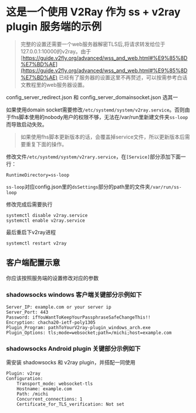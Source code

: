 # 这是一个使用 V2Ray 作为 ss + v2ray plugin 服务端的示例

> 完整的设置还需要一个web服务器解密TLS后,将请求转发给位于127.0.0.1:10000的v2ray。由于 [https://guide.v2fly.org/advanced/wss_and_web.html#%E9%85%8D%E7%BD%AE](https://guide.v2fly.org/advanced/wss_and_web.html#%E9%85%8D%E7%BD%AE) 已经有了服务器的设置这里不再赘述，可以按需参考白话文教程里的web服务器设置。

config_server_redirect.json 和 config_server_domainsocket.json 选其一

如果使用domain socket需要修改`/etc/systemd/system/v2ray.service`。否则由于fhs脚本使用的nobody用户的权限不够，无法在/var/run里新建文件夹`ss-loop`而导致启动失败。
> 如果使用fhs脚本更新版本的话，会覆盖掉service文件，所以更新版本后需要重复下面的操作。

修改文件`/etc/systemd/system/v2rary.service`，在`[Service]`部分添加下面一行：

```properties
RuntimeDirectory=ss-loop 
```

`ss-loop`对应config.json里的`dsSettings`部分的path里的文件夹`/var/run/ss-loop`

修改完成后需要执行

```shell
systemctl disable v2ray.service
systemctl enable v2ray.service
```

最后重启下v2ray进程

```shell
systemctl restart v2ray
```

## 客户端配置示意

你应该按照服务端的设置修改对应的参数

### shadowsocks windows 客户端关键部分示例如下

```properties
Server_IP: example.com or your server ip
Server_Port: 443
Password: ifYouWantToKeepYourPassphraseSafeChangeThis!!
Encryption: chacha20-ietf-poly1305
Plugin_Program: pathToYourV2ray-plugin_windows_arch.exe
Plugin_Options: tls;mode=websocket;path=/michi;host=example.com
```

### shadowsocks Android plugin 关键部分示例如下

需安装 shadowsocks 和 v2ray plugin，并搭配一同使用

```properties
Plugin: v2ray
Configuration:
    Transport_mode: websocket-tls
    Hostname: example.com
    Path: /michi
    Concurrent_connections: 1
    Certificate_for_TLS_verification: Not set
```

